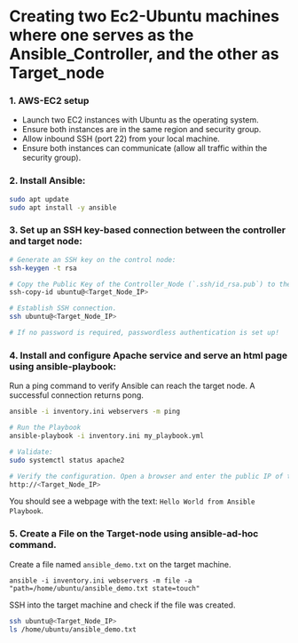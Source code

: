 # Creating two Ec2-Ubuntu machines where one serves as the Ansible_Controller, and the other as Target_node

### 1. AWS-EC2 setup

- Launch two EC2 instances with Ubuntu as the operating system.
- Ensure both instances are in the same region and security group.
- Allow inbound SSH (port 22) from your local machine.
- Ensure both instances can communicate (allow all traffic within the security group).

### 2. Install Ansible:

```bash
sudo apt update
sudo apt install -y ansible
```

### 3. Set up an SSH key-based connection between the controller and target node:

```bash
# Generate an SSH key on the control node:
ssh-keygen -t rsa

# Copy the Public Key of the Controller_Node (`.ssh/id_rsa.pub`) to the Target_Node (`.ssh/authorized_keys`). But if `ssh-copy-id` is unavailable, you can manually add the Public key.
ssh-copy-id ubuntu@<Target_Node_IP>

# Establish SSH connection.
ssh ubuntu@<Target_Node_IP>

# If no password is required, passwordless authentication is set up!
```

### 4. Install and configure Apache service and serve an html page using ansible-playbook:

Run a ping command to verify Ansible can reach the target node. A successful connection returns pong.

```bash
ansible -i inventory.ini webservers -m ping

# Run the Playbook
ansible-playbook -i inventory.ini my_playbook.yml

# Validate:
sudo systemctl status apache2

# Verify the configuration. Open a browser and enter the public IP of the managed node.
http://<Target_Node_IP>
```
You should see a webpage with the text: ```Hello World from Ansible Playbook```.

### 5. Create a File on the Target-node using ansible-ad-hoc command.

Create a file named ```ansible_demo.txt``` on the target machine.

`ansible -i inventory.ini webservers -m file -a "path=/home/ubuntu/ansible_demo.txt state=touch"`


SSH into the target machine and check if the file was created.

```bash
ssh ubuntu@<Target_Node_IP>
ls /home/ubuntu/ansible_demo.txt
```

